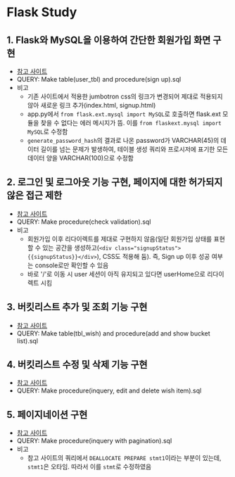 # Flask Study

## 1. Flask와 MySQL을 이용하여 간단한 회원가입 화면 구현
- [참고 사이트](https://code.tutsplus.com/ko/tutorials/creating-a-web-app-from-scratch-using-python-flask-and-mysql--cms-22972)
- QUERY: Make table(user_tbl) and procedure(sign up).sql
- 비고
   - 기존 사이트에서 적용한 jumbotron css의 링크가 변경되어 제대로 적용되지 않아 새로운 링크 추가(index.html, signup.html)
   - app.py에서 `from flask.ext.mysql import MySQL`로 호출하면 flask.ext 모듈을 찾을 수 없다는 에러 메시지가 뜸. 이를 `from flaskext.mysql import MySQL`로 수정함
   - `generate_password_hash`의 결과로 나온 password가 VARCHAR(45)의 데이터 길이를 넘는 문제가 발생하여, 테이블 생성 쿼리와 프로시저에 표기한 모든 데이터 양을 VARCHAR(100)으로 수정함

## 2. 로그인 및 로그아웃 기능 구현, 페이지에 대한 허가되지 않은 접근 제한
- [참고 사이트](https://code.tutsplus.com/ko/tutorials/creating-a-web-app-from-scratch-using-python-flask-and-mysql-part-2--cms-22999)
- QUERY: Make procedure(check validation).sql
- 비고
   - 회원가입 이후 리다이렉트를 제대로 구현하지 않음(일단 회원가입 상태를 표현할 수 있는 공간을 생성하고(`<div class="signupStatus">{{signupStatus}}</div>`), CSS도 적용해 둠). 즉, Sign up 이후 성공 여부는 console로만 확인할 수 있음
   - 바로 '/'로 이동 시 user 세션이 아직 유지되고 있다면 userHome으로 리다이렉트 시킴

## 3. 버킷리스트 추가 및 조회 기능 구현
- [참고 사이트](https://code.tutsplus.com/tutorials/creating-a-web-app-from-scratch-using-python-flask-and-mysql-part-3--cms-23120)
- QUERY: Make table(tbl_wish) and procedure(add and show bucket list).sql

## 4. 버킷리스트 수정 및 삭제 기능 구현
- [참고 사이트](https://code.tutsplus.com/tutorials/creating-a-web-app-from-scratch-using-python-flask-and-mysql-part-4--cms-23187)
- QUERY: Make procedure(inquery, edit and delete wish item).sql

## 5. 페이지네이션 구현
- [참고 사이트](https://code.tutsplus.com/tutorials/creating-a-web-app-from-scratch-using-python-flask-and-mysql-part-5--cms-23384)
- QUERY: Make procedure(inquery with pagination).sql
- 비고
   - 참고 사이트의 쿼리에서 `DEALLOCATE PREPARE stmt1`이라는 부분이 있는데, `stmt1`은 오타임. 따라서 이를 `stmt`로 수정하였음